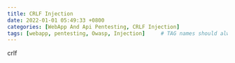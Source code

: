 ```yaml
---
title: CRLF Injection
date: 2022-01-01 05:49:33 +0800
categories: [WebApp And Api Pentesting, CRLF Injection]
tags: [webapp, pentesting, Owasp, Injection]     # TAG names should always be lowercase
---
```


crlf
